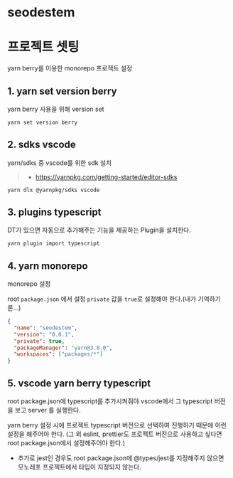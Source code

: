 # seodestem

# 프로젝트 셋팅

yarn berry를 이용한 monorepo 프로젝트 설정

## 1. yarn set version berry

yarn berry 사용을 위해 version set

```bash
yarn set version berry
```

## 2. sdks vscode

yarn/sdks 중 vscode를 위한 sdk 설치

> - https://yarnpkg.com/getting-started/editor-sdks

```bash
yarn dlx @yarnpkg/sdks vscode
```

## 3. plugins typescript

DT가 있으면 자동으로 추가해주는 기능을 제공하는 Plugin을 설치한다.

```bash
yarn plugin import typescript
```

## 4. yarn monorepo

monorepo 설정

root `package.json` 에서 설정
`private` 값을 `true`로 설정해야 한다.(내가 기억하기론...)

```json
{
  "name": "seodestem",
  "version": "0.0.1",
  "private": true,
  "packageManager": "yarn@3.0.0",
  "workspaces": ["packages/*"]
}
```

## 5. vscode yarn berry typescript

root package.json에 typescript를 추가시켜줘야 vscode에서 그 typescript 버전을 보고 server 를 실행한다.

yarn berry 설정 시에 프로젝트 typescript 버전으로 선택하여 진행하기 때문에 이런 설정을 해주어야 한다.
(그 외 eslint, prettier도 프로젝트 버전으로 사용하고 싶다면 root package.json에서 설정해주어야 한다.)

- 추가로 jest인 경우도 root package.json에 @types/jest를 지정해주지 않으면 모노레포 프로젝트에서 타입이 지정되지 않는다.
